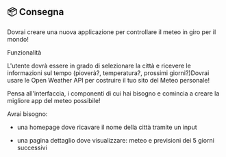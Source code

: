 ## 📦 Consegna


Dovrai creare una nuova applicazione per controllare il meteo in giro per il mondo!

Funzionalità

L'utente dovrà essere in grado di selezionare la città e ricevere le informazioni sul tempo (pioverà?, temperatura?, prossimi giorni?)Dovrai usare le Open Weather API per costruire il tuo sito del Meteo personale!

Pensa all'interfaccia, i componenti di cui hai bisogno e comincia a creare la migliore app del meteo possibile!

Avrai bisogno:

- una homepage dove ricavare il nome della città tramite un input

- una pagina dettaglio dove visualizzare: meteo e previsioni dei 5 giorni successivi
